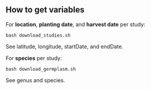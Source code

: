## How to get variables

For **location**, **planting date**, and **harvest date** per study: 
```
bash download_studies.sh
```
See latitude, longitude, startDate, and endDate. 

For **species** per study: 
```
bash download_germplasm.sh
```
See genus and species. 

